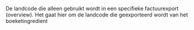 De landcode die alleen gebruikt wordt in een specifieke factuurexport (overview). Het gaat hier om de landcode die geexporteerd wordt van het boeketingredient